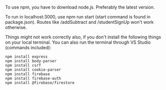 To use npm, you have to download node.js. Preferably the latest version.

To run in localhost:3000, use npm run start (start command is found in package.json). Routes like /addSubtract and /studentSignUp won't work otherwise.

Things might not work correctly also, if you don't install the following things on your local terminal. You can also run the terminal through VS Studio (commands included):

    npm install express
    npm install body-parser
    npm install csrf
    npm install cookie-parser
    npm install firebase
    npm install firebase-auth
    npm install @firebase/firestore